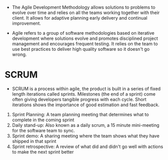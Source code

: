 - The Agile Development Methodology allows solutions to problems to evolve over time and relies on all the teams working together with their client. It allows for adaptive planning early delivery and continual improvement.

- Agile refers to a group of software methodologies based on iterative development where solutions evolve and promotes disciplined project management and encourages frequent testing. It relies on the team to use best practices to deliver high quality software so it doesn't go wrong. 

# SCRUM
- SCRUM is a process within agile, the product is built in a series of fixed length iterations called sprints. Milestones (the end of a sprint) come often giving developers tangible progress with each cycle. Short iterations shows the importance of good estimation and fast feedback.

1. Sprint Planning: A team planning meeting that determines what to complete in the coming sprint
2. Daily stand-up: Also known as a daily scrum, a 15 minute mini-meeting for the software team to sync.
3. Sprint demo: A sharing meeting where the team shows what they have shipped in that sprint
4. Sprint retrospective: A review of what did and didn't go well with actions to make the next sprint better